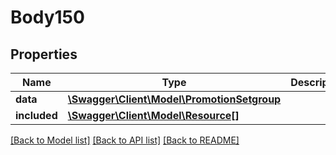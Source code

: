 # Body150

## Properties
Name | Type | Description | Notes
------------ | ------------- | ------------- | -------------
**data** | [**\Swagger\Client\Model\PromotionSetgroup**](PromotionSetgroup.md) |  | [optional] 
**included** | [**\Swagger\Client\Model\Resource[]**](Resource.md) |  | [optional] 

[[Back to Model list]](../../README.md#documentation-for-models) [[Back to API list]](../../README.md#documentation-for-api-endpoints) [[Back to README]](../../README.md)

